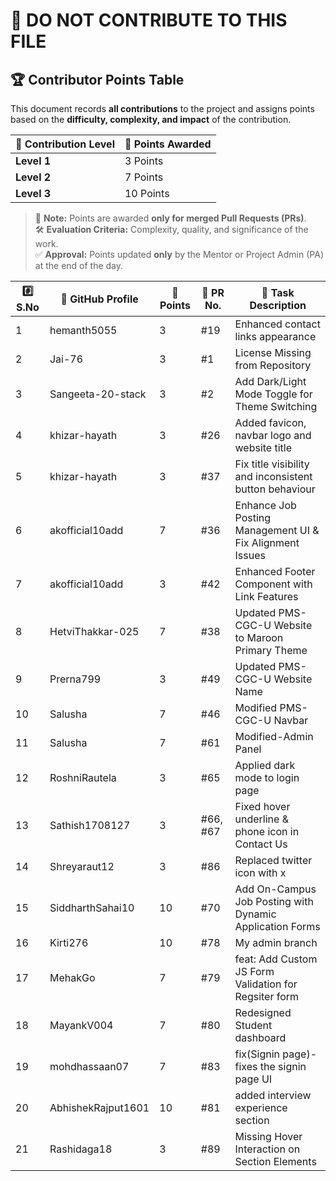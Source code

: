 # 🚫 DO NOT CONTRIBUTE TO THIS FILE

## 🏆 **Contributor Points Table**

This document records **all contributions** to the project and assigns points based on the **difficulty, complexity, and impact** of the contribution.

| 🏅 Contribution Level | 🎯 Points Awarded |
| -------------------- | ----------------- |
| **Level 1**          | 3 Points          |
| **Level 2**          | 7 Points          |
| **Level 3**          | 10 Points         |

> 📌 **Note:** Points are awarded **only for merged Pull Requests (PRs)**.  
> 🛠 **Evaluation Criteria:** Complexity, quality, and significance of the work.  
> ✅ **Approval:** Points updated **only** by the Mentor or Project Admin (PA) at the end of the day.



| #️⃣ S.No | 👤 GitHub Profile | 🎯 Points | 🔗 PR No. | 📌 Task Description                                     |
| -------- | ----------------- | --------- | --------- | -------------------------------------------------------- |
| 1        | hemanth5055       | 3         | #19       | Enhanced contact links appearance                        |
| 2        | Jai-76            | 3         | #1        | License Missing from Repository                          |
| 3        | Sangeeta-20-stack | 3         | #2        | Add Dark/Light Mode Toggle for Theme Switching           |
| 4        | khizar-hayath     | 3         | #26       | Added favicon, navbar logo and website title             |
| 5        | khizar-hayath     | 3         | #37       | Fix title visibility and inconsistent button behaviour   |
| 6        | akofficial10add   | 7         | #36       | Enhance Job Posting Management UI & Fix Alignment Issues |
| 7        | akofficial10add   | 3         | #42       | Enhanced Footer Component with Link Features             |
| 8        | HetviThakkar-025  | 7         | #38       | Updated PMS-CGC-U Website to Maroon Primary Theme        |
| 9        | Prerna799         | 3         | #49       | Updated PMS-CGC-U Website Name                           |
| 10       | Salusha           | 7         | #46       | Modified PMS-CGC-U Navbar                                |
| 11       | Salusha           | 7         | #61       | Modified-Admin Panel                                     |
| 12       | RoshniRautela     | 3         | #65       | Applied dark mode to login page                          |
| 13       | Sathish1708127    | 3         | #66, #67  | Fixed hover underline & phone icon in Contact Us         |
| 14       | Shreyaraut12      | 3         | #86       | Replaced twitter icon with x                             |
| 15       | SiddharthSahai10  | 10        | #70       | Add On-Campus Job Posting with Dynamic Application Forms |
| 16       | Kirti276          | 10        | #78       | My admin branch                                          |
| 17       | MehakGo           | 7         | #79       | feat: Add Custom JS Form Validation for Regsiter form    |
| 18       | MayankV004        | 7         | #80       | Redesigned Student dashboard                             |
| 19       | mohdhassaan07     | 7         | #83       | fix(Signin page)- fixes the signin page UI               |
| 20       | AbhishekRajput1601| 10        | #81       | added interview experience section                       |
| 21       | Rashidaga18       | 3         | #89       | Missing Hover Interaction on Section Elements            |

